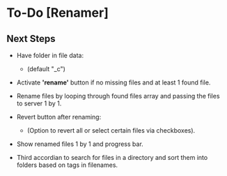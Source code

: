 # To-Do [Renamer]

## Next Steps

- Have folder in file data:<br>
  - (default "_c")

- Activate **'rename'** button if no missing files and at least 1 found file.

- Rename files by looping through found files array and passing the files to server 1 by 1.

- Revert button after renaming:<br>
  - (Option to revert all or select certain files via checkboxes).

- Show renamed files 1 by 1 and progress bar.

- Third accordian to search for files in a directory and sort them into folders based on tags in filenames.
